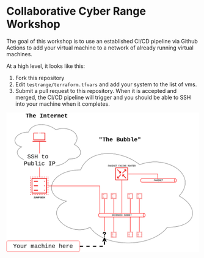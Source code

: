 # Collaborative Cyber Range Workshop
The goal of this workshop is to use an established CI/CD pipeline via Github Actions to add your virtual machine to a network of already running virtual machines.

At a high level, it looks like this:
1. Fork this repository
2. Edit `testrange/terraform.tfvars` and add your system to the list of vms.
3. Submit a pull request to this repository.  When it is accepted and merged, the CI/CD pipeline will trigger and you should be able to SSH into your machine when it completes.

![Network Diagram](images/networkdiagram.png)
